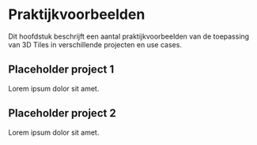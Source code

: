 # Praktijkvoorbeelden

Dit hoofdstuk beschrijft een aantal praktijkvoorbeelden van de toepassing van 3D
Tiles in verschillende projecten en use cases.

## Placeholder project 1

Lorem ipsum dolor sit amet.

## Placeholder project 2

Lorem ipsum dolor sit amet.
